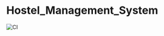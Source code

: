 # Hostel_Management_System
![CI](https://github.com/stepin105065/Hostel_Management_System/workflows/CI/badge.svg)

